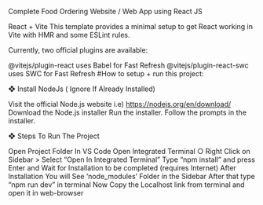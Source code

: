 Complete Food Ordering Website / Web App using React JS 


React + Vite
This template provides a minimal setup to get React working in Vite with HMR and some ESLint rules.

Currently, two official plugins are available:

@vitejs/plugin-react uses Babel for Fast Refresh
@vitejs/plugin-react-swc uses SWC for Fast Refresh
#How to setup + run this project:

❖ Install NodeJs ( Ignore If Already Installed)

Visit the official Node.js website i.e) https://nodejs.org/en/download/
Download the Node.js installer
Run the installer.
Follow the prompts in the installer.

❖ Steps To Run The Project

Open Project Folder In VS Code
Open Integrated Terminal ○ Right Click on Sidebar > Select “Open In Integrated Terminal”
Type “npm install” and press Enter and Wait for Installation to be completed (requires Internet)
After Installation You will See ‘node_modules’ Folder in the Sidebar
After that type “npm run dev” in terminal
Now Copy the Localhost link from terminal and open it in web-browser
